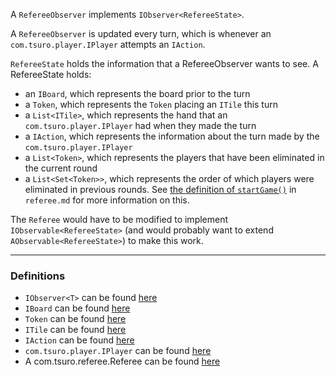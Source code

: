 
A `RefereeObserver` implements `IObserver<RefereeState>`.

A `RefereeObserver` is updated every turn, which is whenever an `com.tsuro.player.IPlayer` attempts an `IAction`.

`RefereeState` holds the information that a RefereeObserver wants to see.
A RefereeState holds:

  - an `IBoard`, which represents the board prior to the turn
  - a `Token`, which represents the `Token` placing an `ITile` this turn
  - a `List<ITile>`, which represents the hand that an `com.tsuro.player.IPlayer` had when they made the turn
  - a `IAction`, which represents the information about the turn made by the `com.tsuro.player.IPlayer`
  - a `List<Token>`, which represents the players that have been eliminated in the current round
  - a `List<Set<Token>>`, which represents the order of which players were eliminated in previous rounds. See [the definition of `startGame()`](referee.md) in `referee.md` for more information on this. 
  
  
The `Referee` would have to be modified to implement `IObservable<RefereeState>` (and would probably want to extend `AObservable<RefereeState>`) to make this work.

---

### Definitions

- `IObserver<T>` can be found [here](../Common/src/com/tsuro/observer/IObserver.java)
- `IBoard` can be found [here](../Common/src/com/tsuro/board/IBoard.java)
- `Token` can be found [here](../Common/src/com/tsuro/board/Token.java)
- `ITile` can be found [here](../Common/src/com/tsuro/tile/ITile.java)
- `IAction` can be found [here](../Common/src/com/tsuro/action/IAction.java)
- `com.tsuro.player.IPlayer` can be found [here](../Common/src/com.tsuro.player.IPlayer.java)
- A com.tsuro.referee.Referee can be found [here](../Admin/Referee.java)